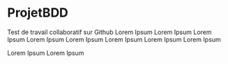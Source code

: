 # ProjetBDD

Test de travail collaboratif sur Github
Lorem Ipsum Lorem Ipsum Lorem Ipsum Lorem Ipsum 
Lorem Ipsum Lorem Ipsum Lorem Ipsum Lorem Ipsum 

Lorem Ipsum Lorem Ipsum
